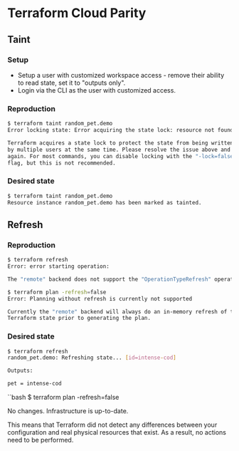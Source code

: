 # Terraform Cloud Parity

## Taint

### Setup

* Setup a user with customized workspace access - remove their ability to read state, set it to "outputs only".
* Login via the CLI as the user with customized access.

### Reproduction

```bash
$ terraform taint random_pet.demo
Error locking state: Error acquiring the state lock: resource not found

Terraform acquires a state lock to protect the state from being written
by multiple users at the same time. Please resolve the issue above and try
again. For most commands, you can disable locking with the "-lock=false"
flag, but this is not recommended.
```

### Desired state

```bash
$ terraform taint random_pet.demo
Resource instance random_pet.demo has been marked as tainted.
```

## Refresh

### Reproduction

```bash
$ terraform refresh
Error: error starting operation:

The "remote" backend does not support the "OperationTypeRefresh" operation.
```

```bash
$ terraform plan -refresh=false
Error: Planning without refresh is currently not supported

Currently the "remote" backend will always do an in-memory refresh of the
Terraform state prior to generating the plan.
```

### Desired state

```bash
$ terraform refresh
random_pet.demo: Refreshing state... [id=intense-cod]

Outputs:

pet = intense-cod
```

``bash
$ terraform plan -refresh=false

No changes. Infrastructure is up-to-date.

This means that Terraform did not detect any differences between your
configuration and real physical resources that exist. As a result, no
actions need to be performed.
```